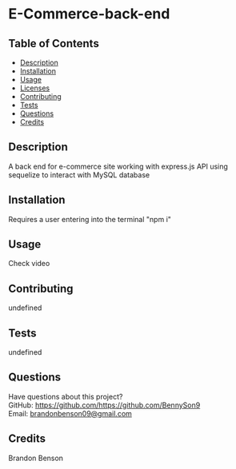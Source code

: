 # E-Commerce-back-end

  

  ## Table of Contents
  * [Description](#description)
  * [Installation](#installation)
  * [Usage](#usage)
  * [Licenses](#licenses)
  * [Contributing](#contributing)
  * [Tests](#tests)
  * [Questions](#questions)
  * [Credits](#credits)

  ## Description
  A back end for e-commerce site working with express.js API using sequelize to interact with MySQL database

  ## Installation
  Requires a user entering into the terminal "npm i"

  ## Usage
  Check video

  

  ## Contributing
  undefined

  ## Tests
  undefined

  ## Questions
  Have questions about this project?  
  GitHub: https://github.com/https://github.com/BennySon9  
  Email: brandonbenson09@gmail.com

  ## Credits
  Brandon Benson
